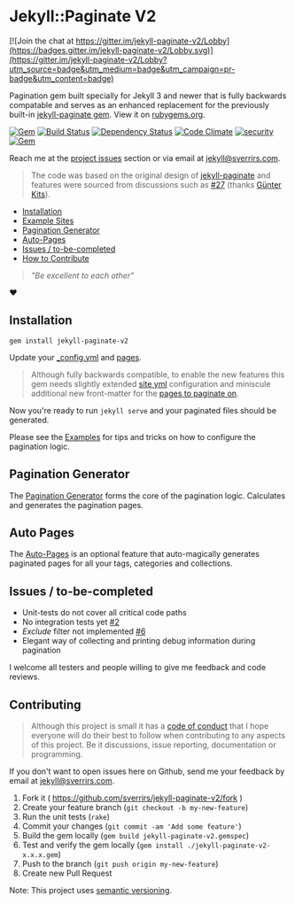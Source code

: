 # Jekyll::Paginate V2

[![Join the chat at https://gitter.im/jekyll-paginate-v2/Lobby](https://badges.gitter.im/jekyll-paginate-v2/Lobby.svg)](https://gitter.im/jekyll-paginate-v2/Lobby?utm_source=badge&utm_medium=badge&utm_campaign=pr-badge&utm_content=badge)

Pagination gem built specially for Jekyll 3 and newer that is fully backwards compatable and serves as an enhanced replacement for the previously built-in [jekyll-paginate gem](https://github.com/jekyll/jekyll-paginate). View it on [rubygems.org](https://rubygems.org/gems/jekyll-paginate-v2).

[![Gem](https://img.shields.io/gem/v/jekyll-paginate-v2.svg)](https://rubygems.org/gems/jekyll-paginate-v2)
[![Build Status](https://travis-ci.org/sverrirs/jekyll-paginate-v2.svg?branch=master)](https://travis-ci.org/sverrirs/jekyll-paginate-v2) 
[![Dependency Status](https://gemnasium.com/badges/github.com/sverrirs/jekyll-paginate-v2.svg)](https://gemnasium.com/github.com/sverrirs/jekyll-paginate-v2)
[![Code Climate](https://codeclimate.com/github/sverrirs/jekyll-paginate-v2/badges/gpa.svg)](https://codeclimate.com/github/sverrirs/jekyll-paginate-v2)
[![security](https://hakiri.io/github/sverrirs/jekyll-paginate-v2/master.svg)](https://hakiri.io/github/sverrirs/jekyll-paginate-v2/master)
[![Gem](https://img.shields.io/gem/dt/jekyll-paginate-v2.svg)](https://rubygems.org/gems/jekyll-paginate-v2)

Reach me at the [project issues](https://github.com/sverrirs/jekyll-paginate-v2/issues) section or via email at [jekyll@sverrirs.com](mailto:jekyll@sverrirs.com).

> The code was based on the original design of [jekyll-paginate](https://github.com/jekyll/jekyll-paginate) and features were sourced from discussions such as [#27](https://github.com/jekyll/jekyll-paginate/issues/27) (thanks [Günter Kits](https://github.com/gynter)).

* [Installation](#installation)
* [Example Sites](https://github.com/sverrirs/jekyll-paginate-v2/tree/master/examples)
* [Pagination Generator](#pagination-generator)
* [Auto-Pages](#auto-pages)
* [Issues / to-be-completed](#issues--to-be-completed)
* [How to Contribute](#contributing)

> _"Be excellent to each other"_

:heart:

## Installation

```
gem install jekyll-paginate-v2
```

Update your [_config.yml](README-GENERATOR.md#site-configuration) and [pages](README-GENERATOR.md#page-configuration).

> Although fully backwards compatible, to enable the new features this gem needs slightly extended [site yml](README-GENERATOR.md#site-configuration) configuration and miniscule additional new front-matter for the [pages to paginate on](README-GENERATOR.md#page-configuration).

Now you're ready to run `jekyll serve` and your paginated files should be generated.

Please see the [Examples](https://github.com/sverrirs/jekyll-paginate-v2/tree/master/examples) for tips and tricks on how to configure the pagination logic.


## Pagination Generator

The [Pagination Generator](README-GENERATOR.md) forms the core of the pagination logic. Calculates and generates the pagination pages.


## Auto Pages

The [Auto-Pages](README-AUTOPAGES.md) is an optional feature that auto-magically generates paginated pages for all your tags, categories and collections.


## Issues / to-be-completed

* Unit-tests do not cover all critical code paths
* No integration tests yet [#2](https://github.com/jekyll/jekyll-paginate/pull/2)
* _Exclude_ filter not implemented [#6](https://github.com/jekyll/jekyll-paginate/issues/6)
* Elegant way of collecting and printing debug information during pagination


I welcome all testers and people willing to give me feedback and code reviews.

## Contributing

> Although this project is small it has a [code of conduct](CODE_OF_CONDUCT.md) that I hope everyone will do their best to follow when contributing to any aspects of this project. Be it discussions, issue reporting, documentation or programming. 

If you don't want to open issues here on Github, send me your feedback by email at [jekyll@sverrirs.com](mailto:jekyll@sverrirs.com).

1. Fork it ( https://github.com/sverrirs/jekyll-paginate-v2/fork )
2. Create your feature branch (`git checkout -b my-new-feature`)
3. Run the unit tests (`rake`)
4. Commit your changes (`git commit -am 'Add some feature'`)
5. Build the gem locally (`gem build jekyll-paginate-v2.gemspec`)
6. Test and verify the gem locally (`gem install ./jekyll-paginate-v2-x.x.x.gem`) 
7. Push to the branch (`git push origin my-new-feature`)
8. Create new Pull Request

Note: This project uses [semantic versioning](http://semver.org/).